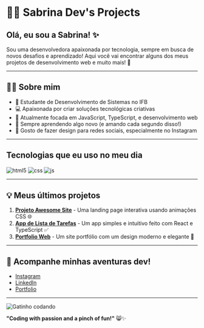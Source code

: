 # 🐱‍💻 Sabrina Dev's Projects



## Olá, eu sou a Sabrina! ✨

Sou uma desenvolvedora apaixonada por tecnologia, sempre em busca de novos desafios e aprendizado! Aqui você vai encontrar alguns dos meus projetos de desenvolvimento web e muito mais! 🚀

---

## 👩‍💻 Sobre mim
- 🌸 Estudante de Desenvolvimento de Sistemas no IFB
- 💻 Apaixonada por criar soluções tecnológicas criativas
- 🌱 Atualmente focada em JavaScript, TypeScript, e desenvolvimento web
- 🧠 Sempre aprendendo algo novo (e amando cada segundo disso!)
- 🎨 Gosto de fazer design para redes sociais, especialmente no Instagram

---

## Tecnologias que eu uso no meu dia

<div style="display: inline_block">
  <img align="center" alt="html5" src="https://img.shields.io/badge/HTML5-E34F26?style=for-the-badge&logo=html5&logoColor=white" />
  <img align="center" alt="css" src="https://img.shields.io/badge/CSS3-1572B6?style=for-the-badge&logo=css3&logoColor=white" />
  <img align="center" alt="js" src="https://img.shields.io/badge/JavaScript-F7DF1E?style=for-the-badge&logo=javascript&logoColor=black" />

---

## 💡 Meus últimos projetos

1. **[Projeto Awesome Site](#)** - Uma landing page interativa usando animações CSS 🌐
2. **[App de Lista de Tarefas](#)** - Um app simples e intuitivo feito com React e TypeScript ✅
3. **[Portfolio Web](#)** - Um site portfólio com um design moderno e elegante 💼

---

## 🐾 Acompanhe minhas aventuras dev!



- [Instagram](https://instagram.com/seu_usuario)
- [LinkedIn](https://linkedin.com/in/seu_usuario)
- [Portfolio](https://seu_site.com)

---

![Gatinho codando](https://media.giphy.com/media/3o7aD2saalBwwftBIY/giphy.gif)

**"Coding with passion and a pinch of fun!"** 😸✨
